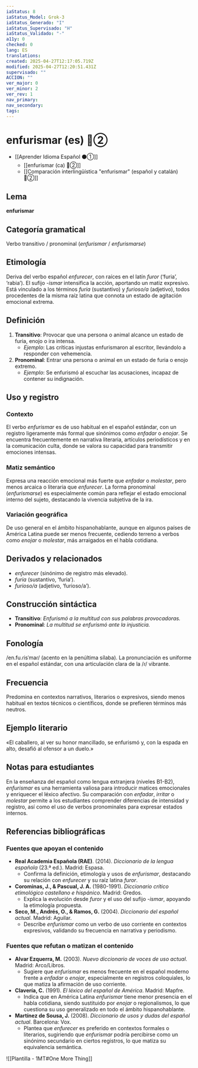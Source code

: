 ```yaml
---
iaStatus: 8
iaStatus_Model: Grok-3
iaStatus_Generado: "I"
iaStatus_Supervisado: "H"
iaStatus_Validado: "-"
a11y: 0
checked: 0
lang: ES
translations: 
created: 2025-04-27T12:17:05.719Z
modified: 2025-04-27T12:20:51.431Z
supervisado: ""
ACCION: ""
ver_major: 0
ver_minor: 2
ver_rev: 1
nav_primary: 
nav_secondary: 
tags:
---
```

# enfurismar (es)  🔴②

* [[Aprender Idioma Español ⚫①]] 
	* [[enfurismar (ca) 🔴②]]
	* [[Comparación interlingüística "enfurismar" (español y catalán)  🔴②]]

## Lema

**enfurismar**

## Categoría gramatical

Verbo transitivo / pronominal (_enfurismar_ / _enfurismarse_)

## Etimología

Deriva del verbo español _enfurecer_, con raíces en el latín _furor_ (‘furia’, ‘rabia’). El sufijo _-ismar_ intensifica la acción, aportando un matiz expresivo. Está vinculado a los términos _furia_ (sustantivo) y _furioso/a_ (adjetivo), todos procedentes de la misma raíz latina que connota un estado de agitación emocional extrema.

## Definición

1. **Transitivo**: Provocar que una persona o animal alcance un estado de furia, enojo o ira intensa.
    - _Ejemplo_: Las críticas injustas enfurismaron al escritor, llevándolo a responder con vehemencia.
2. **Pronominal**: Entrar una persona o animal en un estado de furia o enojo extremo.
    - _Ejemplo_: Se enfurismó al escuchar las acusaciones, incapaz de contener su indignación.

## Uso y registro

### Contexto

El verbo _enfurismar_ es de uso habitual en el español estándar, con un registro ligeramente más formal que sinónimos como _enfadar_ o _enojar_. Se encuentra frecuentemente en narrativa literaria, artículos periodísticos y en la comunicación culta, donde se valora su capacidad para transmitir emociones intensas.

### Matiz semántico

Expresa una reacción emocional más fuerte que _enfadar_ o _molestar_, pero menos arcaica o literaria que _enfurecer_. La forma pronominal (_enfurismarse_) es especialmente común para reflejar el estado emocional interno del sujeto, destacando la vivencia subjetiva de la ira.

### Variación geográfica

De uso general en el ámbito hispanohablante, aunque en algunos países de América Latina puede ser menos frecuente, cediendo terreno a verbos como _enojar_ o _molestar_, más arraigados en el habla cotidiana.

## Derivados y relacionados

- _enfurecer_ (sinónimo de registro más elevado).
- _furia_ (sustantivo, ‘furia’).
- _furioso/a_ (adjetivo, ‘furioso/a’).

## Construcción sintáctica

- **Transitivo**: _Enfurismó a la multitud con sus palabras provocadoras._
- **Pronominal**: _La multitud se enfurismó ante la injusticia._

## Fonología

/en.fu.ɾisˈmaɾ/ (acento en la penúltima sílaba). La pronunciación es uniforme en el español estándar, con una articulación clara de la /ɾ/ vibrante.

## Frecuencia

Predomina en contextos narrativos, literarios o expresivos, siendo menos habitual en textos técnicos o científicos, donde se prefieren términos más neutros.

## Ejemplo literario

«El caballero, al ver su honor mancillado, se enfurismó y, con la espada en alto, desafió al ofensor a un duelo.»

## Notas para estudiantes

En la enseñanza del español como lengua extranjera (niveles B1-B2), _enfurismar_ es una herramienta valiosa para introducir matices emocionales y enriquecer el léxico afectivo. Su comparación con _enfadar_, _irritar_ o _molestar_ permite a los estudiantes comprender diferencias de intensidad y registro, así como el uso de verbos pronominales para expresar estados internos.

## Referencias bibliográficas

### Fuentes que apoyan el contenido

- **Real Academia Española (RAE)**. (2014). _Diccionario de la lengua española_ (23.ª ed.). Madrid: Espasa.
    - Confirma la definición, etimología y usos de _enfurismar_, destacando su relación con _enfurecer_ y su raíz latina _furor_.
- **Corominas, J., & Pascual, J. A.** (1980-1991). _Diccionario crítico etimológico castellano e hispánico_. Madrid: Gredos.
    - Explica la evolución desde _furor_ y el uso del sufijo _-ismar_, apoyando la etimología propuesta.
- **Seco, M., Andrés, O., & Ramos, G.** (2004). _Diccionario del español actual_. Madrid: Aguilar.
    - Describe _enfurismar_ como un verbo de uso corriente en contextos expresivos, validando su frecuencia en narrativa y periodismo.

### Fuentes que refutan o matizan el contenido

- **Alvar Ezquerra, M.** (2003). _Nuevo diccionario de voces de uso actual_. Madrid: Arco/Libros.
    - Sugiere que _enfurismar_ es menos frecuente en el español moderno frente a _enfadar_ o _enojar_, especialmente en registros coloquiales, lo que matiza la afirmación de uso corriente.
- **Clavería, C.** (1991). _El léxico del español de América_. Madrid: Mapfre.
    - Indica que en América Latina _enfurismar_ tiene menor presencia en el habla cotidiana, siendo sustituido por _enojar_ o regionalismos, lo que cuestiona su uso generalizado en todo el ámbito hispanohablante.
- **Martínez de Sousa, J.** (2008). _Diccionario de usos y dudas del español actual_. Barcelona: Vox.
    - Plantea que _enfurecer_ es preferido en contextos formales o literarios, sugiriendo que _enfurismar_ podría percibirse como un sinónimo secundario en ciertos registros, lo que matiza su equivalencia semántica.

![[Plantilla - 1MT#One More Thing]]
